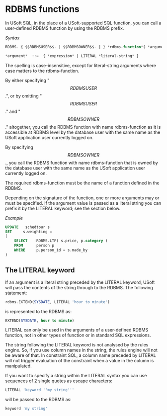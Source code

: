 # RDBMS functions

In USoft SQL, in the place of a USoft-supported SQL function, you can call a user-defined RDBMS function by using the RDBMS prefix.

*Syntax*

```sql
RDBMS. { $$RDBMSUSER$$. | $$RDBMSOWNER$$. | } *rdbms-function*( *argument*, ... )

*argument*  ::=  { *expression* | LITERAL *literal-string* }
```

The spelling is case-insensitive, except for literal-string arguments where case matters to the rdbms-function.

By either specifying "$$RDBMSUSER$$.", or by omitting "$$RDBMSUSER$$." and "$$RDBMSOWNER$$." altogether, you call the RDBMS function with name rdbms-function as it is accessible at RDBMS level by the database user with the same name as the USoft application user currently logged on.

By specifying $$RDBMSOWNER$$., you call the RDBMS function with name rdbms-function that is owned by the database user with the same name as the USoft application user currently logged on.

The required rdbms-function must be the name of a function defined in the RDBMS.

Depending on the signature of the function, one or more arguments may or must be specified. If the argument value is passed as a literal string you can prefix it by the LITERAL keyword; see the section below.

*Example*

```sql
UPDATE   schedtour s
SET     s.weighting =
(
    SELECT    RDBMS.LTP( s.price, p.category )
    FROM      person p
    WHERE     p.person_id = s.made_by
)
```

## The LITERAL keyword

If an argument is a literal string preceded by the LITERAL keyword, USoft will pass the contents of the string through to the RDBMS. The following statement:

```sql
rdbms.EXTEND(SYSDATE, LITERAL 'hour to minute')
```

is represented to the RDBMS as:

```sql
EXTEND(SYSDATE, hour to minute)
```

LITERAL can only be used in the arguments of a user-defined RDBMS function, not in other types of function or in standard SQL expressions.

The string following the LITERAL keyword is not analysed by the rules engine. So, if you use column names in the string, the rules engine will not be aware of that. In constraint SQL, a column name preceded by LITERAL will not trigger evaluation of the constraint when a value in the column is manipulated.

If you want to specify a string within the LITERAL syntax you can use sequences of 2 single quotes as escape characters:

```sql
LITERAL 'keyword ''my string'''
```

will be passed to the RDBMS as:

```sql
keyword 'my string'
```

 